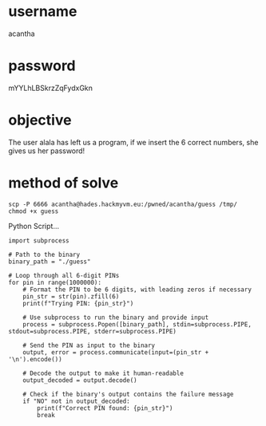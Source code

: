 # username
acantha
# password
mYYLhLBSkrzZqFydxGkn
# objective
The user alala has left us a program, if we insert the 6 correct numbers, she gives us her password!
# method of solve
```
scp -P 6666 acantha@hades.hackmyvm.eu:/pwned/acantha/guess /tmp/
chmod +x guess
```
Python Script...
```
import subprocess

# Path to the binary
binary_path = "./guess"

# Loop through all 6-digit PINs
for pin in range(1000000):
    # Format the PIN to be 6 digits, with leading zeros if necessary
    pin_str = str(pin).zfill(6)
    print(f"Trying PIN: {pin_str}")

    # Use subprocess to run the binary and provide input
    process = subprocess.Popen([binary_path], stdin=subprocess.PIPE, stdout=subprocess.PIPE, stderr=subprocess.PIPE)

    # Send the PIN as input to the binary
    output, error = process.communicate(input=(pin_str + '\n').encode())

    # Decode the output to make it human-readable
    output_decoded = output.decode()

    # Check if the binary's output contains the failure message
    if "NO" not in output_decoded:
        print(f"Correct PIN found: {pin_str}")
        break
```
